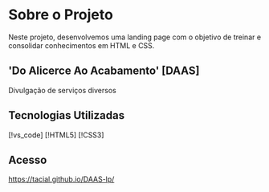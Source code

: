 # Sobre o Projeto
Neste projeto, desenvolvemos uma landing page com o objetivo de treinar e consolidar conhecimentos em HTML e CSS.

## 'Do Alicerce Ao Acabamento' [DAAS]
Divulgação de serviços diversos

## Tecnologias Utilizadas
[!vs_code]
[!HTML5]
[!CSS3]

## Acesso
https://tacial.github.io/DAAS-lp/
